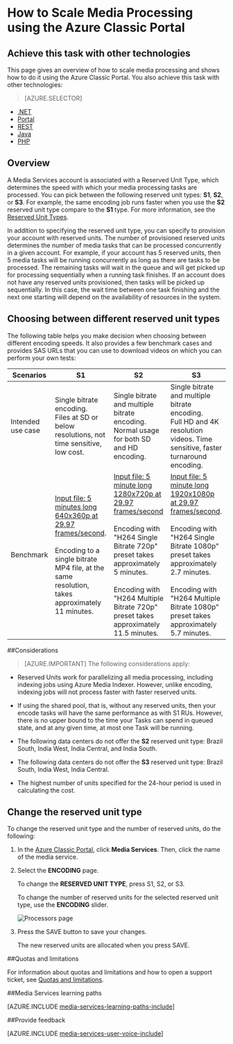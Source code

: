 <properties
	pageTitle="How to Scale Media Processing using the Azure Classic Portal"
	description="Learn how to scale Media Services by specifying the number of On-Demand Streaming Reserved Units and Encoding Reserved Units that you would like your account to be provisioned with."
	services="media-services"
	documentationCenter=""
	authors="juliako,milangada"
	manager="erikre"
	editor=""/>

<tags
	ms.service="media-services"
	ms.workload="media"
	ms.tgt_pltfrm="na"
	ms.devlang="na"
	ms.topic="article"
	ms.date="08/12/2016"
	ms.author="juliako"/>


# How to Scale Media Processing using the Azure Classic Portal

## Achieve this task with other technologies

This page gives an overview of how to scale media processing and shows how to do it using the Azure Classic Portal. You also achieve this task with other technologies:

> [AZURE.SELECTOR]
- [.NET](media-services-dotnet-encoding-units.md)
- [Portal](media-services-portal-encoding-units.md)
- [REST](https://msdn.microsoft.com/library/azure/dn859236.aspx)
- [Java](https://github.com/southworkscom/azure-sdk-for-media-services-java-samples)
- [PHP](https://github.com/Azure/azure-sdk-for-php/tree/master/examples/MediaServices)

## Overview

A Media Services account is associated with a Reserved Unit Type, which determines the speed with which your media processing tasks are processed. You can pick between the following reserved unit types: **S1**, **S2**, or **S3**. For example, the same encoding job runs faster when you use the **S2** reserved unit type compare to the **S1** type. For more information, see the [Reserved Unit Types](https://azure.microsoft.com/blog/high-speed-encoding-with-azure-media-services/).

In addition to specifying the reserved unit type, you can specify to provision your account with reserved units. The number of provisioned reserved units determines the number of media tasks that can be processed concurrently in a given account. For example, if your account has 5 reserved units, then 5 media tasks will be running concurrently as long as there are tasks to be processed. The remaining tasks will wait in the queue and will get picked up for processing sequentially when a running task finishes. If an account does not have any reserved units provisioned, then tasks will be picked up sequentially. In this case, the wait time between one task finishing and the next one starting will depend on the availability of resources in the system.

## Choosing between different reserved unit types

The following table helps you make decision when choosing between different encoding speeds. It also provides a few benchmark cases and provides SAS URLs that you can use to download videos on which you can perform your own tests:

Scenarios|**S1**|**S2**|**S3**|
----------|------------|----------|------------
Intended use case| Single bitrate encoding. <br/>Files at SD or below resolutions, not time sensitive, low cost.|Single bitrate and multiple bitrate encoding.<br/>Normal usage for both SD and HD encoding. |Single bitrate and multiple bitrate encoding.<br/>Full HD and 4K resolution videos. Time sensitive, faster turnaround encoding. 
Benchmark|[Input file: 5 minutes long 640x360p at 29.97 frames/second](https://wamspartners.blob.core.windows.net/for-long-term-share/Whistler_5min_360p30.mp4?sr=c&si=AzureDotComReadOnly&sig=OY0TZ%2BP2jLK7vmcQsCTAWl33GIVCu67I02pgarkCTNw%3D).<br/><br/>Encoding to a single bitrate MP4 file, at the same resolution, takes approximately 11 minutes.|[Input file: 5 minute long 1280x720p at 29.97 frames/second](https://wamspartners.blob.core.windows.net/for-long-term-share/Whistler_5min_720p30.mp4?sr=c&si=AzureDotComReadOnly&sig=OY0TZ%2BP2jLK7vmcQsCTAWl33GIVCu67I02pgarkCTNw%3D)<br/><br/>Encoding with "H264 Single Bitrate 720p" preset takes approximately 5 minutes.<br/><br/>Encoding with "H264 Multiple Bitrate 720p" preset takes approximately 11.5 minutes.|[Input file: 5 minute long 1920x1080p at 29.97 frames/second](https://wamspartners.blob.core.windows.net/for-long-term-share/Whistler_5min_1080p30.mp4?sr=c&si=AzureDotComReadOnly&sig=OY0TZ%2BP2jLK7vmcQsCTAWl33GIVCu67I02pgarkCTNw%3D). <br/><br/>Encoding with "H264 Single Bitrate 1080p" preset takes approximately 2.7 minutes.<br/><br/>Encoding with "H264 Multiple Bitrate 1080p" preset takes approximately 5.7 minutes.

##Considerations

>[AZURE.IMPORTANT] The following considerations apply:

- Reserved Units work for parallelizing all media processing, including indexing jobs using Azure Media Indexer.  However, unlike encoding, indexing jobs will not process faster with faster reserved units.

- If using the shared pool, that is, without any reserved units, then your encode tasks will have the same performance as with S1 RUs. However, there is no upper bound to the time your Tasks can spend in queued state, and at any given time, at most one Task will be running.

- The following data centers do not offer the **S2** reserved unit type: Brazil South, India West, India Central, and India South.

- The following data centers do not offer the **S3** reserved unit type: Brazil South, India West, India Central.

- The highest number of units specified for the 24-hour period is used in calculating the cost.

## Change the reserved unit type

To change the reserved unit type and the number of reserved units, do the following:

1. In the [Azure Classic Portal](https://manage.windowsazure.com/), click **Media Services**. Then, click the name of the media service.

2. Select the **ENCODING** page.

	To change the **RESERVED UNIT TYPE**, press S1, S2, or S3.

	To change the number of reserved units for the selected reserved unit type, use the **ENCODING** slider.


	![Processors page](./media/media-services-portal-encoding-units/media-services-encoding-scale.png)

3. Press the SAVE button to save your changes.

	The new reserved units are allocated when you press SAVE.
 

##Quotas and limitations

For information about quotas and limitations and how to open a support ticket, see [Quotas and limitations](media-services-quotas-and-limitations.md).



##Media Services learning paths

[AZURE.INCLUDE [media-services-learning-paths-include](../../includes/media-services-learning-paths-include.md)]

##Provide feedback

[AZURE.INCLUDE [media-services-user-voice-include](../../includes/media-services-user-voice-include.md)]
